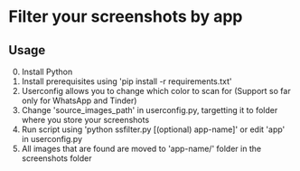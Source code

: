 # Filter your screenshots by app

## Usage
0. Install Python
1. Install prerequisites using 'pip install -r requirements.txt'
2. Userconfig allows you to change which color to scan for (Support so far only for WhatsApp and Tinder)
3. Change 'source_images_path' in userconfig.py, targetting it to folder where you store your screenshots
3. Run script using 'python ssfilter.py [(optional) app-name]' or edit 'app' in userconfig.py
4. All images that are found are moved to 'app-name/' folder in the screenshots folder
